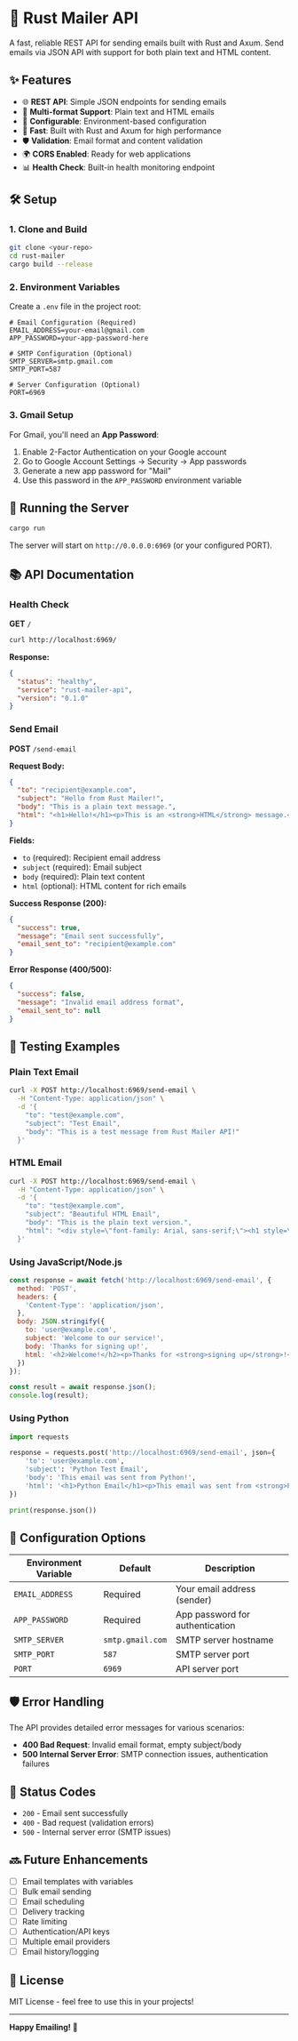 # 🚀 Rust Mailer API

A fast, reliable REST API for sending emails built with Rust and Axum. Send emails via JSON API with support for both plain text and HTML content.

## ✨ Features

- 🌐 **REST API**: Simple JSON endpoints for sending emails
- 📧 **Multi-format Support**: Plain text and HTML emails
- 🔧 **Configurable**: Environment-based configuration
- 🚀 **Fast**: Built with Rust and Axum for high performance
- 🛡️ **Validation**: Email format and content validation
- 🌍 **CORS Enabled**: Ready for web applications
- 📊 **Health Check**: Built-in health monitoring endpoint

## 🛠️ Setup

### 1. Clone and Build

```bash
git clone <your-repo>
cd rust-mailer
cargo build --release
```

### 2. Environment Variables

Create a `.env` file in the project root:

```env
# Email Configuration (Required)
EMAIL_ADDRESS=your-email@gmail.com
APP_PASSWORD=your-app-password-here

# SMTP Configuration (Optional)
SMTP_SERVER=smtp.gmail.com
SMTP_PORT=587

# Server Configuration (Optional)
PORT=6969
```

### 3. Gmail Setup

For Gmail, you'll need an **App Password**:
1. Enable 2-Factor Authentication on your Google account
2. Go to Google Account Settings → Security → App passwords
3. Generate a new app password for "Mail"
4. Use this password in the `APP_PASSWORD` environment variable

## 🚀 Running the Server

```bash
cargo run
```

The server will start on `http://0.0.0.0:6969` (or your configured PORT).

## 📚 API Documentation

### Health Check

**GET** `/`

```bash
curl http://localhost:6969/
```

**Response:**
```json
{
  "status": "healthy",
  "service": "rust-mailer-api",
  "version": "0.1.0"
}
```

### Send Email

**POST** `/send-email`

**Request Body:**
```json
{
  "to": "recipient@example.com",
  "subject": "Hello from Rust Mailer!",
  "body": "This is a plain text message.",
  "html": "<h1>Hello!</h1><p>This is an <strong>HTML</strong> message.</p>"
}
```

**Fields:**
- `to` (required): Recipient email address
- `subject` (required): Email subject
- `body` (required): Plain text content
- `html` (optional): HTML content for rich emails

**Success Response (200):**
```json
{
  "success": true,
  "message": "Email sent successfully",
  "email_sent_to": "recipient@example.com"
}
```

**Error Response (400/500):**
```json
{
  "success": false,
  "message": "Invalid email address format",
  "email_sent_to": null
}
```

## 🧪 Testing Examples

### Plain Text Email

```bash
curl -X POST http://localhost:6969/send-email \
  -H "Content-Type: application/json" \
  -d '{
    "to": "test@example.com",
    "subject": "Test Email",
    "body": "This is a test message from Rust Mailer API!"
  }'
```

### HTML Email

```bash
curl -X POST http://localhost:6969/send-email \
  -H "Content-Type: application/json" \
  -d '{
    "to": "test@example.com",
    "subject": "Beautiful HTML Email",
    "body": "This is the plain text version.",
    "html": "<div style=\"font-family: Arial, sans-serif;\"><h1 style=\"color: #333;\">Welcome!</h1><p>This is a <strong>beautiful</strong> HTML email with <em>styling</em>.</p><button style=\"background: #007bff; color: white; padding: 10px 20px; border: none; border-radius: 5px;\">Click Me!</button></div>"
  }'
```

### Using JavaScript/Node.js

```javascript
const response = await fetch('http://localhost:6969/send-email', {
  method: 'POST',
  headers: {
    'Content-Type': 'application/json',
  },
  body: JSON.stringify({
    to: 'user@example.com',
    subject: 'Welcome to our service!',
    body: 'Thanks for signing up!',
    html: '<h2>Welcome!</h2><p>Thanks for <strong>signing up</strong>!</p>'
  })
});

const result = await response.json();
console.log(result);
```

### Using Python

```python
import requests

response = requests.post('http://localhost:6969/send-email', json={
    'to': 'user@example.com',
    'subject': 'Python Test Email',
    'body': 'This email was sent from Python!',
    'html': '<h1>Python Email</h1><p>This email was sent from <strong>Python</strong>!</p>'
})

print(response.json())
```

## 🔧 Configuration Options

| Environment Variable | Default | Description |
|---------------------|---------|-------------|
| `EMAIL_ADDRESS` | Required | Your email address (sender) |
| `APP_PASSWORD` | Required | App password for authentication |
| `SMTP_SERVER` | `smtp.gmail.com` | SMTP server hostname |
| `SMTP_PORT` | `587` | SMTP server port |
| `PORT` | `6969` | API server port |

## 🛡️ Error Handling

The API provides detailed error messages for various scenarios:

- **400 Bad Request**: Invalid email format, empty subject/body
- **500 Internal Server Error**: SMTP connection issues, authentication failures

## 🚦 Status Codes

- `200` - Email sent successfully
- `400` - Bad request (validation errors)
- `500` - Internal server error (SMTP issues)

## 🔜 Future Enhancements

- [ ] Email templates with variables
- [ ] Bulk email sending
- [ ] Email scheduling
- [ ] Delivery tracking
- [ ] Rate limiting
- [ ] Authentication/API keys
- [ ] Multiple email providers
- [ ] Email history/logging

## 📝 License

MIT License - feel free to use this in your projects!

---

**Happy Emailing! 📧** 